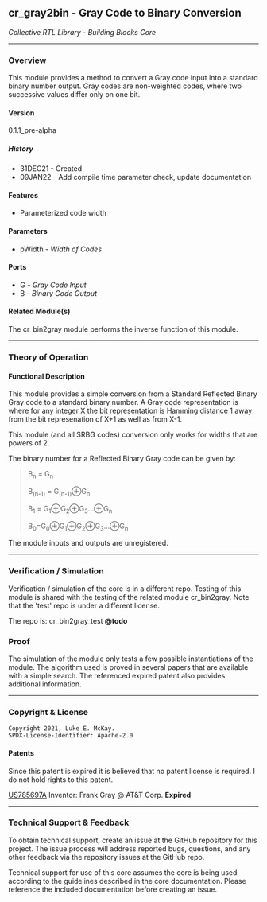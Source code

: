 ## cr_gray2bin - Gray Code to Binary Conversion

*Collective RTL Library - Building Blocks Core*

-----
### Overview

This module provides a method to convert a Gray code input into a standard
binary number output. Gray codes are non-weighted codes, where two successive
values differ only on one bit. 

#### Version

0.1.1_pre-alpha

##### History

- 31DEC21 - Created
- 09JAN22 - Add compile time parameter check, update documentation

#### Features

- Parameterized code width

#### Parameters

- pWidth  - *Width of Codes*

#### Ports

- G  - *Gray Code Input*
- B  - *Binary Code Output*

#### Related Module(s)

The cr_bin2gray module performs the inverse function of this module.

-----
### Theory of Operation

#### Functional Description

This module provides a simple conversion from a Standard Reflected Binary Gray
code to a standard binary number. A Gray code representation is where for any integer X the bit representation is Hamming distance 1 away from the bit
represenation of X+1 as well as from X-1.

This module (and all SRBG codes) conversion only works for widths that are
powers of 2.

The binary number for a Reflected Binary Gray code can be given by:

> B<sub>n</sub> = G<sub>n</sub>
>
> B<sub>(n-1)</sub> = G<sub>(n-1)</sub>⊕G<sub>n</sub>
>
> B<sub>1</sub> = G<sub>1</sub>⊕G<sub>2</sub>⊕G<sub>3</sub>...⊕G<sub>n</sub>
>
> B<sub>0</sub>=G<sub>0</sub>⊕G<sub>1</sub>⊕G<sub>2</sub>⊕G<sub>3</sub>...⊕G<sub>n</sub>

The module inputs and outputs are unregistered.

-----
### Verification / Simulation

Verification / simulation of the core is in a different repo. Testing of this
module is shared with the testing of the related module cr_bin2gray. Note that
the 'test' repo is under a different license.

The repo is: cr_bin2gray_test **@todo**

### Proof

The simulation of the module only tests a few possible instantiations of the
module. The algorithm used is proved in several papers that are available with
a simple search. The referenced expired patent also provides additional
information.

-----
### Copyright & License

```
Copyright 2021, Luke E. McKay.
SPDX-License-Identifier: Apache-2.0
```

#### Patents

Since this patent is expired it is believed that no patent license is required.
I do not hold rights to this patent.

[US785697A](https://patents.google.com/patent/US2632058A/en)
Inventor: Frank Gray @ AT&T Corp. **Expired**

-----
### Technical Support & Feedback

To obtain technical support, create an issue at the GitHub repository for this
project. The issue process will address reported bugs, questions, and any other
feedback via the repository issues at the GitHub repo.

Technical support for use of this core assumes the core is being used according
to the guidelines described in the core documentation. Please reference the
included documentation before creating an issue.
